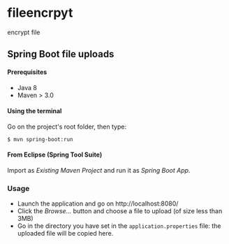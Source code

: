 # fileencrpyt
encrypt file


## Spring Boot file uploads

#### Prerequisites

- Java 8
- Maven > 3.0

#### Using the terminal

Go on the project's root folder, then type:

    $ mvn spring-boot:run

#### From Eclipse (Spring Tool Suite)

Import as *Existing Maven Project* and run it as *Spring Boot App*.


### Usage

- Launch the application and go on http://localhost:8080/
- Click the *Browse...* button and choose a file to upload (of size less 
  than 3MB)
- Go in the directory you have set in the `application.properties` file: the
  uploaded file will be copied here.


